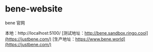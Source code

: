 # bene-website

bene 官网

本地：http://localhost:5100/
[测试地址：http://bene.sandbox.ringo.cool](https://justbene.com/)
[生产地址：https://www.bene.world](https://justbene.com/)
